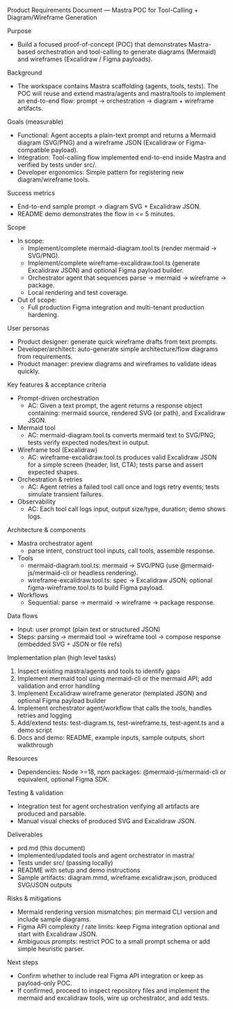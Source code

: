 Product Requirements Document — Mastra POC for Tool-Calling + Diagram/Wireframe Generation

Purpose
- Build a focused proof-of-concept (POC) that demonstrates Mastra-based orchestration and tool-calling to generate diagrams (Mermaid) and wireframes (Excalidraw / Figma payloads).

Background
- The workspace contains Mastra scaffolding (agents, tools, tests). The POC will reuse and extend mastra/agents and mastra/tools to implement an end-to-end flow: prompt -> orchestration -> diagram + wireframe artifacts.

Goals (measurable)
- Functional: Agent accepts a plain-text prompt and returns a Mermaid diagram (SVG/PNG) and a wireframe JSON (Excalidraw or Figma-compatible payload).
- Integration: Tool-calling flow implemented end-to-end inside Mastra and verified by tests under src/.
- Developer ergonomics: Simple pattern for registering new diagram/wireframe tools.


Success metrics
- End-to-end sample prompt -> diagram SVG + Excalidraw JSON.
- README demo demonstrates the flow in <= 5 minutes.

Scope
- In scope:
  - Implement/complete mermaid-diagram.tool.ts (render mermaid -> SVG/PNG).
  - Implement/complete wireframe-excalidraw.tool.ts (generate Excalidraw JSON) and optional Figma payload builder.
  - Orchestrator agent that sequences parse -> mermaid -> wireframe -> package.
  - Local rendering and test coverage.
- Out of scope:
  - Full production Figma integration and multi-tenant production hardening.

User personas
- Product designer: generate quick wireframe drafts from text prompts.
- Developer/architect: auto-generate simple architecture/flow diagrams from requirements.
- Product manager: preview diagrams and wireframes to validate ideas quickly.

Key features & acceptance criteria
- Prompt-driven orchestration
  - AC: Given a text prompt, the agent returns a response object containing: mermaid source, rendered SVG (or path), and Excalidraw JSON.
- Mermaid tool
  - AC: mermaid-diagram.tool.ts converts mermaid text to SVG/PNG; tests verify expected nodes/text in output.
- Wireframe tool (Excalidraw)
  - AC: wireframe-excalidraw.tool.ts produces valid Excalidraw JSON for a simple screen (header, list, CTA); tests parse and assert expected shapes.
- Orchestration & retries
  - AC: Agent retries a failed tool call once and logs retry events; tests simulate transient failures.
- Observability
  - AC: Each tool call logs input, output size/type, duration; demo shows logs.

Architecture & components
- Mastra orchestrator agent
  - parse intent, construct tool inputs, call tools, assemble response.
- Tools
  - mermaid-diagram.tool.ts: mermaid -> SVG/PNG (use @mermaid-js/mermaid-cli or headless rendering).
  - wireframe-excalidraw.tool.ts: spec -> Excalidraw JSON; optional figma-wireframe.tool.ts to build Figma payload.
- Workflows
  - Sequential: parse -> mermaid -> wireframe -> package response.

Data flows
- Input: user prompt (plain text or structured JSON)
- Steps: parsing -> mermaid tool -> wireframe tool -> compose response (embedded SVG + JSON or file refs)

Implementation plan (high level tasks)
1. Inspect existing mastra/agents and tools to identify gaps
2. Implement mermaid tool using mermaid-cli or the mermaid API; add validation and error handling
3. Implement Excalidraw wireframe generator (templated JSON) and optional Figma payload builder
4. Implement orchestrator agent/workflow that calls the tools, handles retries and logging 
5. Add/extend tests: test-diagram.ts, test-wireframe.ts, test-agent.ts and a demo script 
6. Docs and demo: README, example inputs, sample outputs, short walkthrough

Resources
- Dependencies: Node >=18, npm packages: @mermaid-js/mermaid-cli or equivalent, optional Figma SDK.

Testing & validation
- Integration test for agent orchestration verifying all artifacts are produced and parsable.
- Manual visual checks of produced SVG and Excalidraw JSON.

Deliverables
- prd.md (this document)
- Implemented/updated tools and agent orchestrator in mastra/
- Tests under src/ (passing locally)
- README with setup and demo instructions
- Sample artifacts: diagram.mmd, wireframe.excalidraw.json, produced SVG/JSON outputs

Risks & mitigations
- Mermaid rendering version mismatches: pin mermaid CLI version and include sample diagrams.
- Figma API complexity / rate limits: keep Figma integration optional and start with Excalidraw JSON.
- Ambiguous prompts: restrict POC to a small prompt schema or add simple heuristic parser.

Next steps
- Confirm whether to include real Figma API integration or keep as payload-only POC.
- If confirmed, proceed to inspect repository files and implement the mermaid and excalidraw tools, wire up orchestrator, and add tests.